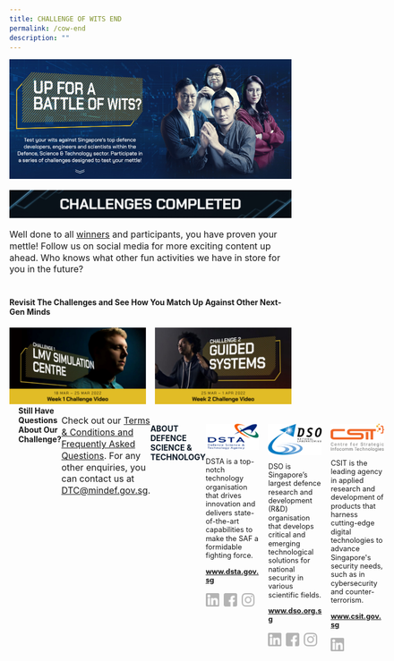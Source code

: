 ```yaml
---
title: CHALLENGE OF WITS END
permalink: /cow-end
description: ""
---
```

<style>
	
	.embed-container 
	{ position: relative; padding-bottom: 37.5%; height: 0; overflow: hidden; max-width: 100%; } 
	.embed-container iframe, .embed-container object, .embed-container embed { position: absolute; top: 0; left: 0; width: 100%; height: 100%; }
	
	a[target="_blank"]:after,.float-buttons{
	display:none;}
	

	.join-benefits,.d-flex{
	display:flex!important;
	}
	
	.mt-60{
	margin-top:60px!important;}
	
		.mt-40{
	margin-top:40px!important;}
	
			.mt-20{
	margin-top:20px!important;}
	
				.mt-0{
	margin-top:0px!important;}
	
	p.cta-text{
	font-size:0.8rem;
	line-height:1.3}
	
	p.challenge-text{
		font-size:1rem;
	line-height:1.3}
	
	.self-center{
	align-self:center;}
	
		.bold{
	font-weight:bold;
	}


	@media only screen and (min-width:768px){
	
	.mr-16{
	margin-right:16px;}
	
	.col-6{
	width:50%!important;
	}
	
	.col-8{
	width:66.6%!important;
	}
	
	.col-4{
	width:33.3%!important;
	}
	
	
	
	
	.join-benefits img{
		display:flex;
	width:50%;
	}
	}

	@media only screen and (max-width:767px){
	.join-benefits,.flex-column{
	flex-direction:column;

	}
	
	.mt-sm-12{
	margin-top:12px;}
	}
	
	
	
</style>
<div class="d-flex flex-column">
	<img src="/images/pageBanner_1_01.jpg" class="col-6"/>
	<img src="/images/pageBanner_1_02.jpg" class="col-6"/>
</div>

<img src="/images/titleChallenge_completed.jpg" class="mt-20"/>

<p class="challenge-text">
	Well done to all <a href="#" target="_blank">winners</a> and participants, you have proven your mettle! Follow us on social media for more exciting content up ahead. Who knows what other fun activities we have in store for you in the future?
</p>

<h4 class="mt-40 bold">
Revisit The Challenges and See How You Match Up Against Other Next-Gen Minds</h4>

<div class="d-flex flex-column mt-20">
	<a href="https://www.youtube.com/watch?v=1c8Z63taquM" target="_blank" class="col-6 mr-16">
		<img src="/images/pastChallenge1.jpg" class=""/>
	</a>
		<a href="https://www.youtube.com/watch?v=8WkOIOieEqg" target="_blank" class="col-6">
		<img src="/images/pastChallenge2.jpg" class=""/>
	</a>
</div>
<div class="d-flex flex-column">
	<a href="https://www.youtube.com/watch?v=meMMPPDgFOI" target="_blank" class="col-6 mr-16">
		<img src="/images/pastChallenge3.jpg" class=""/>
	</a>
		<a href="https://www.youtube.com/watch?v=6Gn4OGTvxPo" target="_blank" class="col-6">
		<img src="/images/pastChallenge4.jpg" class=""/>
	</a>
		
	</div>

<h4 class="mt-0 bold">
	Still Have Questions About Our Challenge?
</h4>
<p class="challenge-text">
Check out our <a href="/terms-conditions-and-frequently-asked-questions" target="_blank">Terms & Conditions and Frequently Asked Questions</a>. For any other enquiries, you can contact us at <a href="mailto:DTC@mindef.gov.sg">DTC@mindef.gov.sg</a>.
</p>

<h4  style="font-weight:bold;margin-top:2rem;color:#0C1926;">ABOUT DEFENCE SCIENCE & TECHNOLOGY</h4>

<style>
	.dst-3-col{display:flex;justify-content:space-between;}
	.dst-col{display:flex;width:30%;flex-direction:column;}
	.dst-col img{
	width:fit-content;
	margin:2rem 0 0 0;
	}
	
	@media (max-width:767px){
	.dst-3-col{
		flex-direction:column;
	}
	
	.dst-col{
	width:100%;}
	}
	
	.social-icon{
	width:24px;
	height:24px;}
	
	.dst-3-col p, .dst-3-col a{
	font-size:0.8rem;line-height:1.2;
	}
	
	.dst-3-col a{
	font-weight:bold;
	}
	
	a.site-url{
	margin:0;
	}
	
	img.social-icon{
	margin-top:1rem;}
	
	.social{
	display:flex;}
	
	.social > a{
	margin:0 8px 0 0;
	}
	
</style>

<div class="dst-3-col">
	<div class="dst-col">
		<img src="/images/dsta-logo-DTCareers.png" style=""/>
			<p >DSTA is a top-notch technology organisation that drives innovation and delivers state-of-the-art capabilities to make the SAF a formidable fighting force.</p>
			<a href="https://www.dsta.gov.sg/home" target="_blank" class="site-url">www.dsta.gov.sg</a>
		<div class="social">
			<a href="https://www.linkedin.com/company/dsta/" target="_blank">
				<img src="/images/icons/linkedin.svg" class="social-icon" />
			</a>
			<a href="https://www.facebook.com/SingaporeDSTA" target="_blank">
				<img src="/images/icons/facebook.svg" class="social-icon" />
			</a>
			<a href="https://www.instagram.com/singaporedsta" target="_blank">
				<img src="/images/icons/instagram.svg" class="social-icon" />
			</a>
		</div>
	</div>
	<div class="dst-col">
		<img src="/images/dso-logo.png" style=""/>
			<p>DSO is Singapore’s largest defence research and development (R&D) organisation that develops critical and emerging technological solutions for national security in various scientific fields. 
</p>
			<a href="https://www.dso.org.sg" class="site-url" target="_blank">www.dso.org.sg</a>
		<div class="social">
			<a href="https://www.linkedin.com/company/dso-national-laboratories" target="_blank">
				<img src="/images/icons/linkedin.svg" class="social-icon" />
			</a>
			<a href="https://www.facebook.com/dso.sg/" target="_blank">
				<img src="/images/icons/facebook.svg" class="social-icon" />
			</a>
			<a href="https://www.instagram.com/discoverdso/" target="_blank">
				<img src="/images/icons/instagram.svg" class="social-icon" />
			</a>
		</div>
	</div>
	<div class="dst-col">
		<img src="/images/csit-logo.png" style=""/>
			<p>CSIT is the leading agency in applied research and development of products that harness cutting-edge digital technologies to advance Singapore's security needs, such as in cybersecurity and counter-terrorism.</p>
			<a href="https://www.csit.gov.sg" target="_blank" class="site-url">www.csit.gov.sg</a>
	<div class="social">
			<a href="https://www.linkedin.com/company/centre-for-strategic-infocomm-technologies/" target="_blank">
				<img src="/images/icons/linkedin.svg" class="social-icon" />
			</a>
		</div>
	</div>
</div>